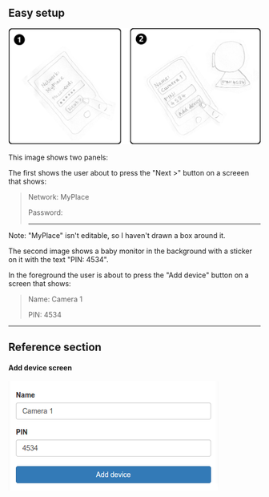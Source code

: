 Easy setup
----------

![setup](setup.png)

This image shows two panels:

The first shows the user about to press the "Next >" button on a screeen that shows:

> Network:
> MyPlace
>
> Password:
> ******

Note: "MyPlace" isn't editable, so I haven't drawn a box around it.

The second image shows a baby monitor in the background with a sticker on it with the text "PIN: 4534".

In the foreground the user is about to press the "Add device" button on a screen that shows:

> Name:
> Camera 1
>
> PIN:
> 4534

----

Reference section
-----------------

#### Add device screen

![add device](add-device-screen.png)
